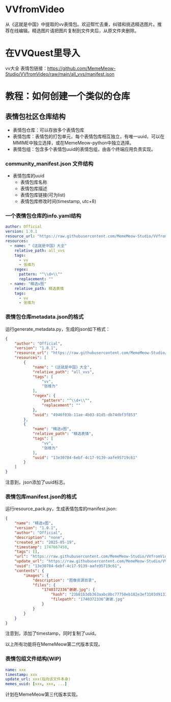 # VVfromVideo

从《这就是中国》中提取的vv表情包。欢迎帮忙去重，纠错和挑选精选图片。推荐在线编辑。精选图片请把图片复制到文件夹后，从原文件夹删除。

# 在VVQuest里导入

vv大全 表情包链接：https://github.com/MemeMeow-Studio/VVfromVideo/raw/main/all_vvs/manifest.json
# 教程：如何创建一个类似的仓库

## 表情包社区仓库结构
- 表情包仓库：可以存放多个表情包库
- 表情包库：表情包的打包单元，每个表情包库相互独立，有唯一uuid，可以在MMIME中独立选择，或在MemeMeow-python中独立选择。
- 表情包组：包含多个表情包uuid的表情包组，由各个终端应用负责实现。



### community_manifest.json 文件结构

- 表情包库的uuid
  - 表情包库名称
  - 表情包库描述
  - 表情包库链接(可为list)
  - 表情包库修改时间(timestamp, utc+8)
  
### 一个表情包仓库的info.yaml结构
```yaml
author: Official
version: 1.0.1
resource_url: "https://raw.githubusercontent.com/MemeMeow-Studio/VVfromVideo/main/"
resources:
  - name: "《这就是中国》大全"
    relative_path: all_vvs
    tags: 
      - vv
      - 张维为
    regex:
      pattern: "^\\d+\\^"
      replacement: ""
  - name: "精选v图"
    relative_path: 精选表情
    tags:
      - vv
      - 张维为
```
### 表情包仓库metadata.json的格式
运行generate_metadata.py，生成的json如下格式：
```json
{
    "author": "Official",
    "version": "1.0.1",
    "resource_url": "https://raw.githubusercontent.com/MemeMeow-Studio/VVfromVideo/main/",
    "resources": [
        {
            "name": "《这就是中国》大全",
            "relative_path": "all_vvs",
            "tags": [
                "vv",
                "张维为"
            ],
            "regex": {
                "pattern": "^\\d+\\^",
                "replacement": ""
            },
            "uuid": "4946f03b-11ae-4b03-81d5-db74dbf3f853"
        },
        {
            "name": "精选v图",
            "relative_path": "精选表情",
            "tags": [
                "vv",
                "张维为"
            ],
            "uuid": "13e30784-6ebf-4c17-9139-aafe95719c61"
        }
    ]
}
```
注意到，json添加了uuid标志。
### 表情包库manifest.json的格式
运行resource_pack.py，生成表情包库的manifest.json:
```json
{
    "name": "精选v图",
    "version": "1.0.1",
    "author": "Official",
    "description": "none",
    "created_at": "2025-05-19",
    "timestamp": 1747667458,
    "tags": [],
    "url": "https://raw.githubusercontent.com/MemeMeow-Studio/VVfromVideo/main/精选表情",
    "update_url": "https://raw.githubusercontent.com/MemeMeow-Studio/VVfromVideo/main/精选表情/manifest.json",
    "uuid": "13e30784-6ebf-4c17-9139-aafe95719c61",
    "contents": {
        "images": {
            "description": "图像资源目录",
            "files": {
                "1740372336^谢谢.jpg": {
                    "hash": "23b81b3db363aabc8bc77750eb182e3ef3103d9133df85d612b7b9d963228f7e",
                    "filepath": "1740372336^谢谢.jpg"
                }
            }
        }
    }
}
```
注意到，添加了timestamp，同时复制了uuid。

以上所有功能将在MemeMeow第二代版本实现。

### 表情包组文件结构(WIP)
```yaml
name: xxx
timestamp: xxx
update_url: xxx(指向该文件本身)
memes_uuid: [xxx, xxx, ...]
```

计划在MemeMeow第三代版本实现。
